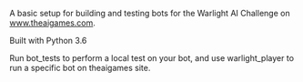 A basic setup for building and testing bots for the Warlight AI Challenge on www.theaigames.com.

Built with Python 3.6

Run bot_tests to perform a local test on your bot, and use warlight_player to run a specific bot on theaigames site.
